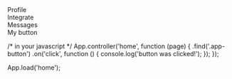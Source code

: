 <!DOCTYPE html>
<html>
  <head>
    <title>Integrate</title>
    <meta name="viewport" content="width=device-width,
                                   initial-scale=1.0,
                                   maximum-scale=1.0,
                                   user-scalable=no,
                                   minimal-ui">
    <link rel="stylesheet" href="//cdn.kik.com/app/3.0.0/app.min.css">
    <style>
      /* put your styles here */
    </style>
  </head>
  <body>
    <!-- put your pages here -->
    <script src="//zeptojs.com/zepto.min.js"></script>
    <script src="//cdn.kik.com/app/3.0.0/app.min.js"></script>
    <script>
      /* put your javascript here */
    </script>
  </body>
</html>

<div class="app-page">
  <div class="app-topbar"></div>
  <div class="app-content"></div>
</div>

<div class="app-topbar">
  <div class="app-button left" data-back>Profile</div>
  <div class="app-title">Integrate</div>
  <div class="app-button right">Messages</div>
</div>
<div class="app-button">My button</div>

<div class="app-page" data-page="home">
  <div class="app-topbar"></div>
  <div class="app-content"></div>
</div>

 
/* in your javascript */
App.controller('home', function (page) {
    .find('.app-button')
    .on('click', function () {
      console.log('button was clicked!');
    });
});

App.load('home');


